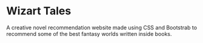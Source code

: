 # Wizart Tales
A creative novel recommendation website made using CSS and Bootstrab to recommend some of the best fantasy worlds written inside books. 
